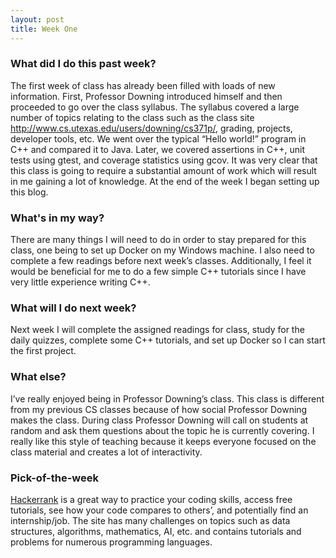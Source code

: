 ```yaml
---
layout: post
title: Week One
---
```


### What did I do this past week?
The first week of class has already been filled with loads of new information. First, Professor Downing introduced himself and then proceeded to go over the class syllabus. The syllabus covered a large number of topics relating to the class such as the class site <http://www.cs.utexas.edu/users/downing/cs371p/>, grading, projects, developer tools, etc. We went over the typical “Hello world!” program in C++ and compared it to Java. Later, we covered assertions in C++, unit tests using gtest, and coverage statistics using gcov. It was very clear that this class is going to require a substantial amount of work which will result in me gaining a lot of knowledge. At the end of the week I began setting up this blog. 

### What's in my way?
There are many things I will need to do in order to stay prepared for this class, one being to set up Docker on my Windows machine. I also need to complete a few readings before next week’s classes. Additionally, I feel it would be beneficial for me to do a few simple C++ tutorials since I have very little experience writing C++.

### What will I do next week?
Next week I will complete the assigned readings for class, study for the daily quizzes, complete some C++ tutorials, and set up Docker so I can start the first project.

### What else?
I’ve really enjoyed being in Professor Downing’s class. This class is different from my previous CS classes because of how social Professor Downing makes the class. During class Professor Downing will call on students at random and ask them questions about the topic he is currently covering. I really like this style of teaching because it keeps everyone focused on the class material and creates a lot of interactivity.

### Pick-of-the-week
[Hackerrank](https://www.hackerrank.com) is a great way to practice your coding skills, access free tutorials, see how your code compares to others’, and potentially find an internship/job. The site has many challenges on topics such as data structures, algorithms, mathematics, AI, etc. and contains tutorials and problems for numerous programming languages.

